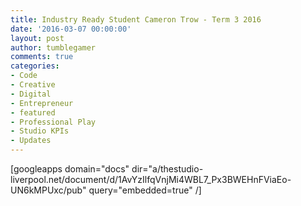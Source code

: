 ```yaml
---
title: Industry Ready Student Cameron Trow - Term 3 2016
date: '2016-03-07 00:00:00'
layout: post
author: tumblegamer
comments: true
categories:
- Code
- Creative
- Digital
- Entrepreneur
- featured
- Professional Play
- Studio KPIs
- Updates
---
```

[googleapps domain="docs" dir="a/thestudio-liverpool.net/document/d/1AvYzIlfqVnjMi4WBL7_Px3BWEHnFViaEo-UN6kMPUxc/pub" query="embedded=true" /]
